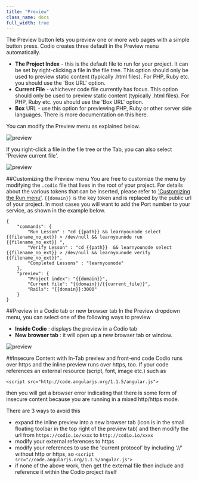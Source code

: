 ```yaml
---
title: "Preview"
class_name: docs
full_width: true
---
```


The Preview button lets you preview one or more web pages with a simple button press. Codio creates three default in the Preview menu automatically.

- **The Project Index** - this is the default file to run for your project. It can be set by right-clicking a file in the file tree. This option should only be used to preview static content (typically .html files). For PHP, Ruby etc. you should use the 'Box URL' option.
- **Current File** - whichever code file currently has focus. This option should only be used to preview static content (typically .html files). For PHP, Ruby etc. you should use the 'Box URL' option.
- **Box** URL - use this option for previewing PHP, Ruby or other server side languages. There is more documentation on this here.

You can modify the Preview menu as explained below.

![preview](/img/docs/preview-deploy.png)

If you right-click a file in the file tree or the Tab, you can also select 'Preview current file'.

![preview](/img/docs/preview-deploy-right-click.png)

##Customizing the Preview menu
You are free to customize the menu by modifying the `.codio` file that lives in the root of your project. For details about the various tokens that can be inserted, please refer to ['Customizing the Run menu'](/docs/boxes/run). `{{domain}}` is the key token and is replaced by the public url of your project. In most cases you will want to add the Port number to your service, as shown in the example below.

	{
	    "commands": {
	        "Run Lesson" : "cd {{path}} && learnyounode select {{filename_no_ext}} > /dev/null && learnyounode run {{filename_no_ext}} ",
	        "Verify Lesson" : "cd {{path}}  && learnyounode select {{filename_no_ext}} > /dev/null && learnyounode verify {{filename_no_ext}}",
	        "Completed Lessons" : "learnyounode"
	    }, 
		"preview": {
		    "Project index": "{{domain}}",
		    "Current file": "{{domain}}/{{current_file}}",
		    "Rails": "{{domain}}:3000"
		}	    
	}


##Preview in a Codio tab or new browser tab
In the Preview dropdown menu, you can select one of the following ways to preview

- **Inside Codio** : displays the preview in a Codio tab
- **New browser tab** : it will open up a new browser tab or window.

![preview](/img/docs/preview-where.png)


##Insecure Content with In-Tab preview and front-end code
Codio runs over https and the inline preview runs over https, too. If your code references an external resource (script, font, image etc.) such as

	<script src="http://code.angularjs.org/1.1.5/angular.js">

then you will get a browser error indicating that there is some form of insecure content because you are running in a mixed http/https mode.

There are 3 ways to avoid this

- expand the inline preview into a new browser tab (icon is in the small floating toolbar in the top right of the preview tab) and then modify the url from `https://codio.io/xxxx` to `http://codio.io/xxxx`
- modify your external references to https
- modify your references to use the 'current protocol' by including '//' without http or https, so `<script src="//code.angularjs.org/1.1.5/angular.js">`
- if none of the above work, then get the external file then include and reference it within the Codio project itself

